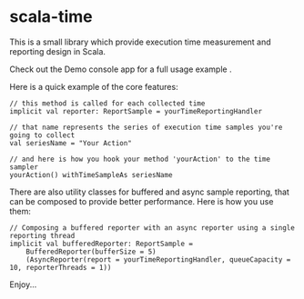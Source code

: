 scala-time
==========
This is a small library which provide execution time measurement and reporting design in Scala.

Check out the Demo console app for a full usage example .

Here is a quick example of the core features:

    // this method is called for each collected time 
    implicit val reporter: ReportSample = yourTimeReportingHandler 
    
    // that name represents the series of execution time samples you're going to collect 
    val seriesName = "Your Action"
    
    // and here is how you hook your method 'yourAction' to the time sampler
    yourAction() withTimeSampleAs seriesName
  

There are also utility classes for buffered and async sample reporting, that can be composed to provide better performance. Here is how you use them:

    // Composing a buffered reporter with an async reporter using a single reporting thread
    implicit val bufferedReporter: ReportSample =
        BufferedReporter(bufferSize = 5)
        (AsyncReporter(report = yourTimeReportingHandler, queueCapacity = 10, reporterThreads = 1))

Enjoy...
